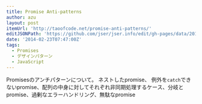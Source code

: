 ```yaml
---
title: Promise Anti-patterns
author: azu
layout: post
itemUrl: 'http://taoofcode.net/promise-anti-patterns/'
editJSONPath: 'https://github.com/jser/jser.info/edit/gh-pages/data/2014/02/index.json'
date: '2014-02-23T07:47:00Z'
tags:
  - Promises
  - デザインパターン
  - JavaScript
---
```

Promisesのアンチパターンについて。
ネストしたpromise、 例外を`catch`できないpromise、配列の中身に対してそれぞれ非同期処理するケース、分岐とpromise、過剰なエラーハンドリング、無駄なpromise
